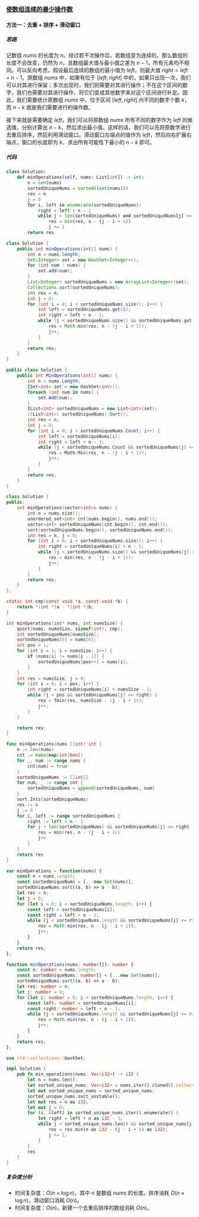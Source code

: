 ### [使数组连续的最少操作数](https://leetcode.cn/problems/minimum-number-of-operations-to-make-array-continuous/solutions/2726967/shi-shu-zu-lian-xu-de-zui-shao-cao-zuo-s-swzt/)

#### 方法一：去重 + 排序 + 滑动窗口

##### 思路

记数组 $\textit{nums}$ 的长度为 $n$。经过若干次操作后，若数组变为连续的，那么数组的长度不会改变，仍然为 $n$，且数组最大值与最小值之差为 $n-1$，所有元素均不相同。可以反向考虑，假设最后连续的数组的最小值为 $\textit{left}$，则最大值 $right = left + n - 1$。原数组 $\textit{nums}$ 中，如果有位于 $[\textit{left}, \textit{right}]$ 中的，如果只出现一次，我们可以对其进行保留；多次出现时，我们则需要对其进行操作；不在这个区间的数字，我们也需要对其进行操作，将它们变成其他数字来对这个区间进行补足。因此，我们需要统计原数组 $\textit{nums}$ 中，位于区间 $[\textit{left}, \textit{right}]$ 内不同的数字个数 $k$，而 $n-k$ 就是我们需要进行的操作数。

接下来就是需要确定 $\textit{left}$，我们可以将原数组 $\textit{nums}$ 所有不同的数字作为 $\textit{left}$ 的候选值，分别计算出 $n-k$，然后求出最小值。这样的话，我们可以先将原数字进行去重后排序，然后利用滑动窗口。滑动窗口左端点的值作为 $\textit{left}$，然后向右扩展右端点，窗口的长度即为 $k$，求出所有可能性下最小的 $n-k$ 即可。

##### 代码

```python
class Solution:
    def minOperations(self, nums: List[int]) -> int:
        n = len(nums)
        sortedUniqueNums = sorted((set(nums)))
        res = n
        j = 0
        for i, left in enumerate(sortedUniqueNums):
            right = left + n - 1
            while j < len(sortedUniqueNums) and sortedUniqueNums[j] <= right:
                res = min(res, n - (j - i + 1))
                j += 1
        return res
```

```java
class Solution {
    public int minOperations(int[] nums) {
        int n = nums.length;
        Set<Integer> set = new HashSet<Integer>();
        for (int num : nums) {
            set.add(num);
        }
        List<Integer> sortedUniqueNums = new ArrayList<Integer>(set);
        Collections.sort(sortedUniqueNums);
        int res = n;
        int j = 0;
        for (int i = 0; i < sortedUniqueNums.size(); i++) {
            int left = sortedUniqueNums.get(i);
            int right = left + n - 1;
            while (j < sortedUniqueNums.size() && sortedUniqueNums.get(j) <= right) {
                res = Math.min(res, n - (j - i + 1));
                j++;
            }
        }
        return res;
    }
}
```

```csharp
public class Solution {
    public int MinOperations(int[] nums) {
        int n = nums.Length;
        ISet<int> set = new HashSet<int>();
        foreach (int num in nums) {
            set.Add(num);
        }
        IList<int> sortedUniqueNums = new List<int>(set);
        ((List<int>) sortedUniqueNums).Sort();
        int res = n;
        int j = 0;
        for (int i = 0; i < sortedUniqueNums.Count; i++) {
            int left = sortedUniqueNums[i];
            int right = left + n - 1;
            while (j < sortedUniqueNums.Count && sortedUniqueNums[j] <= right) {
                res = Math.Min(res, n - (j - i + 1));
                j++;
            }
        }
        return res;
    }
}
```

```c++
class Solution {
public:
    int minOperations(vector<int>& nums) {
        int n = nums.size();
        unordered_set<int> cnt(nums.begin(), nums.end());
        vector<int> sortedUniqueNums(cnt.begin(), cnt.end());
        sort(sortedUniqueNums.begin(), sortedUniqueNums.end());
        int res = n, j = 0;
        for (int i = 0; i < sortedUniqueNums.size(); i++) {
            int right = sortedUniqueNums[i] + n - 1;
            while (j < sortedUniqueNums.size() && sortedUniqueNums[j] <= right) {
                res = min(res, n - (j - i + 1));
                j++;
            }
        }            
        return res;
    }
};
```

```c
static int cmp(const void *a, const void *b) {
    return *(int *)a - *(int *)b;
}

int minOperations(int* nums, int numsSize) {
    qsort(nums, numsSize, sizeof(int), cmp);
    int sortedUniqueNums[numsSize];
    sortedUniqueNums[0] = nums[0];
    int pos = 1;
    for (int i = 1; i < numsSize; i++) {
        if (nums[i] != nums[i - 1]) {
            sortedUniqueNums[pos++] = nums[i];
        }
    }
    int res = numsSize, j = 0;
    for (int i = 0; i < pos; i++) {
        int right = sortedUniqueNums[i] + numsSize - 1;
        while (j < pos && sortedUniqueNums[j] <= right) {
            res = fmin(res, numsSize - (j - i + 1));
            j++;
        }
    }      

    return res;
}
```

```go
func minOperations(nums []int) int {
    n := len(nums)
    cnt := make(map[int]bool)
    for _, num := range nums {
        cnt[num] = true
    }
    sortedUniqueNums := []int{}
    for num, _ := range cnt {
        sortedUniqueNums = append(sortedUniqueNums, num)
    }
    sort.Ints(sortedUniqueNums)
    res := n
    j := 0
    for i, left := range sortedUniqueNums {
        right := left + n - 1
        for j < len(sortedUniqueNums) && sortedUniqueNums[j] <= right {
            res = min(res, n - (j - i + 1))
            j++
        }
    }
    return res
}
```

```javascript
var minOperations = function(nums) {
    const n = nums.length;
    const sortedUniqueNums = [...new Set(nums)];
    sortedUniqueNums.sort((a, b) => a - b);
    let res = n;
    let j = 0;
    for (let i = 0; i < sortedUniqueNums.length; i++) {
        const left = sortedUniqueNums[i];
        const right = left + n - 1;
        while (j < sortedUniqueNums.length && sortedUniqueNums[j] <= right) {
            res = Math.min(res, n - (j - i + 1));
            j++;
        }
    }
    return res;
};
```

```typescript
function minOperations(nums: number[]): number {
    const n: number = nums.length;
    const sortedUniqueNums: number[] = [...new Set(nums)];
    sortedUniqueNums.sort((a, b) => a - b);
    let res: number = n;
    let j: number = 0;
    for (let i: number = 0; i < sortedUniqueNums.length; i++) {
        const left: number = sortedUniqueNums[i];
        const right: number = left + n - 1;
        while (j < sortedUniqueNums.length && sortedUniqueNums[j] <= right) {
            res = Math.min(res, n - (j - i + 1));
            j++;
        }
    }
    return res;
};
```

```rust
use std::collections::HashSet;

impl Solution {
    pub fn min_operations(nums: Vec<i32>) -> i32 {
        let n = nums.len();
        let sorted_unique_nums: Vec<i32> = nums.iter().cloned().collect::<HashSet<_>>().into_iter().collect();
        let mut sorted_unique_nums = sorted_unique_nums;
        sorted_unique_nums.sort_unstable();
        let mut res = n as i32;
        let mut j = 0;
        for (i, &left) in sorted_unique_nums.iter().enumerate() {
            let right = left + n as i32 - 1;
            while j < sorted_unique_nums.len() && sorted_unique_nums[j] <= right {
                res = res.min(n as i32 - (j - i + 1) as i32);
                j += 1;
            }
        }
        res
    }
}
```

##### 复杂度分析

- 时间复杂度：$O(n \times \log{n})$，其中 $n$ 是数组 $\textit{nums}$ 的长度。排序消耗 $O(n \times \log{n})$，滑动窗口消耗 $O(n)$。
- 时间复杂度：$O(n)$，新建一个去重后排序的数组消耗 $O(n)$。
